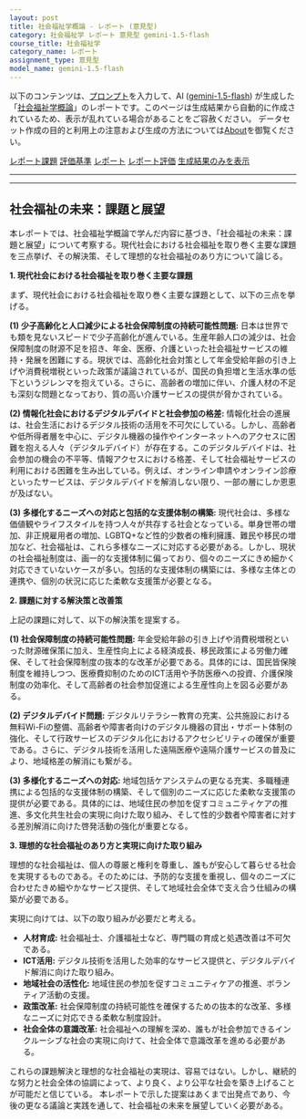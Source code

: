 ```yaml
---
layout: post
title: 社会福祉学概論 - レポート (意見型)
category: 社会福祉学 レポート 意見型 gemini-1.5-flash
course_title: 社会福祉学
category_name: レポート
assignment_type: 意見型
model_name: gemini-1.5-flash
---
```


以下のコンテンツは、[プロンプト](http://127.0.0.1:8000/generated/社会福祉学/gemini-1.5-flash/prompt_レポート-意見型.md)を入力して、AI ([gemini-1.5-flash](contents/gemini-1.5-flash)) が生成した「[社会福祉学概論](/contents/社会福祉学/)」のレポートです。このページは生成結果から自動的に作成されているため、表示が乱れている場合があることをご容赦ください。
データセット作成の目的と利用上の注意および生成の方法については[About](/About)を御覧ください。

[レポート課題](../レポート課題-意見型)
[評価基準](../評価基準-意見型)
[レポート](../レポート-意見型)
[レポート評価](../レポート評価-意見型)
[生成結果のみを表示](http://127.0.0.1:8000/generated/社会福祉学/gemini-1.5-flash/レポート-意見型.md)
  

***
***
  
## 社会福祉の未来：課題と展望

本レポートでは、社会福祉学概論で学んだ内容に基づき、「社会福祉の未来：課題と展望」について考察する。現代社会における社会福祉を取り巻く主要な課題を三点挙げ、その解決策、そして理想的な社会福祉のあり方について論じる。

**1. 現代社会における社会福祉を取り巻く主要な課題**

まず、現代社会における社会福祉を取り巻く主要な課題として、以下の三点を挙げる。

**(1) 少子高齢化と人口減少による社会保障制度の持続可能性問題:**  日本は世界でも類を見ないスピードで少子高齢化が進んでいる。生産年齢人口の減少は、社会保障制度の財源不足を招き、年金、医療、介護といった社会福祉サービスの維持・発展を困難にする。現状では、高齢化社会対策として年金受給年齢の引き上げや消費税増税といった政策が議論されているが、国民の負担増と生活水準の低下というジレンマを抱えている。さらに、高齢者の増加に伴い、介護人材の不足も深刻な問題となっており、質の高い介護サービスの提供が脅かされている。

**(2) 情報化社会におけるデジタルデバイドと社会参加の格差:** 情報化社会の進展は、社会生活におけるデジタル技術の活用を不可欠にしている。しかし、高齢者や低所得者層を中心に、デジタル機器の操作やインターネットへのアクセスに困難を抱える人々（デジタルデバイド）が存在する。このデジタルデバイドは、社会参加の機会の不平等、情報アクセスにおける格差、そして社会福祉サービスの利用における困難を生み出している。例えば、オンライン申請やオンライン診療といったサービスは、デジタルデバイドを解消しない限り、一部の層にしか恩恵が及ばない。

**(3) 多様化するニーズへの対応と包括的な支援体制の構築:** 現代社会は、多様な価値観やライフスタイルを持つ人々が共存する社会となっている。単身世帯の増加、非正規雇用者の増加、LGBTQ+など性的少数者の権利擁護、難民や移民の増加など、社会福祉は、これら多様なニーズに対応する必要がある。しかし、現状の社会福祉制度は、画一的な支援体制に偏っており、個々のニーズにきめ細かく対応できていないケースが多い。包括的な支援体制の構築には、多様な主体との連携や、個別の状況に応じた柔軟な支援策が必要となる。


**2. 課題に対する解決策と改善策**

上記の課題に対して、以下の解決策を提案する。

**(1) 社会保障制度の持続可能性問題:**  年金受給年齢の引き上げや消費税増税といった財源確保策に加え、生産性向上による経済成長、移民政策による労働力確保、そして社会保障制度の抜本的な改革が必要である。具体的には、国民皆保険制度を維持しつつ、医療費抑制のためのICT活用や予防医療への投資、介護保険制度の効率化、そして高齢者の社会参加促進による生産性向上を図る必要がある。

**(2) デジタルデバイド問題:**  デジタルリテラシー教育の充実、公共施設における無料Wi-Fiの整備、高齢者や障害者向けのデジタル機器の貸出・サポート体制の強化、そして行政サービスのデジタル化におけるアクセシビリティの確保が重要である。さらに、デジタル技術を活用した遠隔医療や遠隔介護サービスの普及により、地域格差の解消にも繋がる。

**(3) 多様化するニーズへの対応:**  地域包括ケアシステムの更なる充実、多職種連携による包括的な支援体制の構築、そして個別のニーズに応じた柔軟な支援策の提供が必要である。具体的には、地域住民の参加を促すコミュニティケアの推進、多文化共生社会の実現に向けた取り組み、そして性的少数者や障害者に対する差別解消に向けた啓発活動の強化が重要となる。


**3. 理想的な社会福祉のあり方と実現に向けた取り組み**

理想的な社会福祉は、個人の尊厳と権利を尊重し、誰もが安心して暮らせる社会を実現するものである。そのためには、予防的な支援を重視し、個々のニーズに合わせたきめ細やかなサービス提供、そして地域社会全体で支え合う仕組みの構築が必要である。

実現に向けては、以下の取り組みが必要だと考える。

* **人材育成:** 社会福祉士、介護福祉士など、専門職の育成と処遇改善は不可欠である。
* **ICT活用:** デジタル技術を活用した効率的なサービス提供と、デジタルデバイド解消に向けた取り組み。
* **地域社会の活性化:** 地域住民の参加を促すコミュニティケアの推進、ボランティア活動の支援。
* **政策改革:** 社会保障制度の持続可能性を確保するための抜本的な改革、多様なニーズに対応できる柔軟な制度設計。
* **社会全体の意識改革:** 社会福祉への理解を深め、誰もが社会参加できるインクルーシブな社会の実現に向けて、社会全体で意識改革を進める必要がある。


これらの課題解決と理想的な社会福祉の実現は、容易ではない。しかし、継続的な努力と社会全体の協調によって、より良く、より公平な社会を築き上げることが可能だと信じている。  本レポートで示した提案はあくまで出発点であり、今後の更なる議論と実践を通して、社会福祉の未来を展望していく必要がある。
